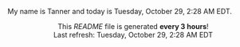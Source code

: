 My name is Tanner and today is Tuesday, October 29, 2:28 AM EDT.

<p align="center">This <i>README</i> file is generated <b>every 3 hours</b>!</br>Last refresh: Tuesday, October 29, 2:28 AM EDT<br /></p>
